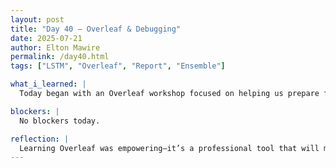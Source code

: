 ```yaml
---
layout: post
title: "Day 40 – Overleaf & Debugging"
date: 2025-07-21
author: Elton Mawire
permalink: /day40.html
tags: ["LSTM", "Overleaf", "Report", "Ensemble"]

what_i_learned: |
  Today began with an Overleaf workshop focused on helping us prepare for writing our final reports. I learned how to use Overleaf effectively by creating and managing project files, structuring documents through the creation of new .tex files for each section, and including them in the main file using the \input{} command. I also learned how to create a separate bibliography file (.bib) to manage references and how to import citation entries directly from Google Scholar. Later in the day, I shifted focus to our machine learning code, where I worked on fixing bugs in both the Random Forest and Gradient Boosting models. These debugging efforts significantly improved the model performance, with R² values increasing to 0.80 for Gradient Boost and 0.78 for Random Forest. I also reviewed the LSTM model to ensure consistency across the implementations.

blockers: |
  No blockers today.

reflection: |
  Learning Overleaf was empowering—it’s a professional tool that will make final report writing more organized and polished. Understanding how to structure files and manage references will definitely help streamline the process. Debugging the code was also satisfying; fixing the bugs gave me a clearer picture of the true performance of our models. Seeing R² values close to 0.8 confirmed that the models are learning meaningful patterns, which motivates me to further optimize them. Overall, today felt like a good balance between technical learning and practical problem-solving.
---
```

